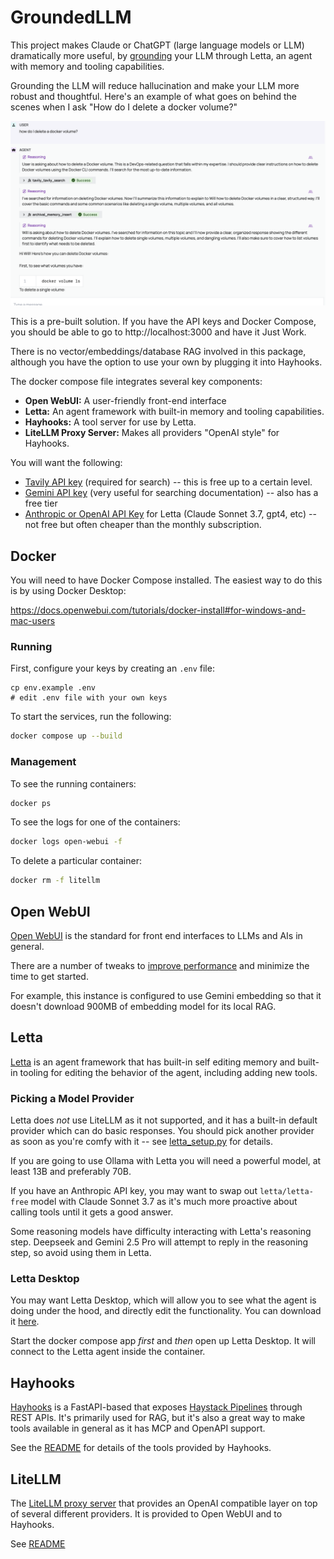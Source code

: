 # GroundedLLM

This project makes Claude or ChatGPT (large language models or LLM) dramatically more useful, by [grounding](https://ai.google.dev/gemini-api/docs/grounding?lang=python) your LLM through Letta, an agent with memory and tooling capabilities.  

Grounding the LLM will reduce hallucination and make your LLM more robust and thoughtful.  Here's an example of what goes on behind the scenes when I ask "How do I delete a docker volume?"

![Letta Grounding with Search](./grounding.png)

This is a pre-built solution.  If you have the API keys and Docker Compose, you should be able to go to http://localhost:3000 and have it Just Work.

There is no vector/embeddings/database RAG involved in this package, although you have the option to use your own by plugging it into Hayhooks.

The docker compose file integrates several key components:

* **Open WebUI:** A user-friendly front-end interface 
* **Letta:** An agent framework with built-in memory and tooling capabilities.
* **Hayhooks:** A tool server for use by Letta.
* **LiteLLM Proxy Server:**  Makes all providers "OpenAI style" for Hayhooks.

You will want the following:

* [Tavily API key](https://app.tavily.com/home) (required for search) -- this is free up to a certain level.
* [Gemini API key](https://ai.google.dev/gemini-api/docs/api-key) (very useful for searching documentation) -- also has a free tier
* [Anthropic or OpenAI API Key](https://console.anthropic.com/settings/keys) for Letta (Claude Sonnet 3.7, gpt4, etc) -- not free but often cheaper than the monthly subscription.

## Docker

You will need to have Docker Compose installed. The easiest way to do this is by using Docker Desktop:

https://docs.openwebui.com/tutorials/docker-install#for-windows-and-mac-users

### Running

First, configure your keys by creating an `.env` file:

```
cp env.example .env
# edit .env file with your own keys
```

To start the services, run the following:

```bash
docker compose up --build
```

### Management

To see the running containers:

```bash
docker ps
```

To see the logs for one of the containers:

```bash
docker logs open-webui -f
```

To delete a particular container:

```bash
docker rm -f litellm
```

## Open WebUI

[Open WebUI](https://docs.openwebui.com) is the standard for front end interfaces to LLMs and AIs in general.

There are a number of tweaks to [improve performance](https://docs.openwebui.com/tutorials/tips/improve-performance-local) and minimize the time to get started.

For example, this instance is configured to use Gemini embedding so that it doesn't download 900MB of embedding model for its local RAG.

## Letta

[Letta](https://docs.letta.com) is an agent framework that has built-in self editing memory and built-in tooling for editing the behavior of the agent, including adding new tools.

### Picking a Model Provider

Letta does *not* use LiteLLM as it not supported, and it has a built-in default provider which can do basic responses.  You should pick another provider as soon as you're comfy with it -- see [letta_setup.py](./initializer/letta_setup.py) for details.

If you are going to use Ollama with Letta you will need a powerful model, at least 13B and preferably 70B.

If you have an Anthropic API key, you may want to swap out `letta/letta-free` model with Claude Sonnet 3.7 as it's much more proactive about calling tools until it gets a good answer.

Some reasoning models have difficulty interacting with Letta's reasoning step.  Deepseek and Gemini 2.5 Pro will attempt to reply in the reasoning step, so avoid using them in Letta.

### Letta Desktop

You may want Letta Desktop, which will allow you to see what the agent is doing under the hood, and directly edit the functionality. You can download it [here](https://docs.letta.com/quickstart/desktop).

Start the docker compose app *first* and *then* open up Letta Desktop. It will connect to the Letta agent inside the container.

## Hayhooks

[Hayhooks](https://github.com/deepset-ai/hayhooks/) is a FastAPI-based that exposes [Haystack Pipelines](https://docs.haystack.deepset.ai/docs/intro) through REST APIs. It's primarily used for RAG, but it's also a great way to make tools available in general as it has MCP and OpenAPI support.

See the [README](./hayhooks/README.md) for details of the tools provided by Hayhooks.

## LiteLLM

The [LiteLLM proxy server](https://docs.litellm.ai/docs/proxy/deploy) that provides an OpenAI compatible layer on top of several different providers. It is provided to Open WebUI and to Hayhooks.

See [README](./litellm/README.md)
